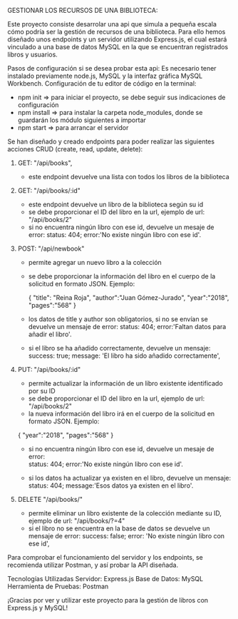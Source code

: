 GESTIONAR LOS RECURSOS DE UNA BIBLIOTECA:

Este proyecto consiste desarrolar una api que simula a pequeña escala cómo podría ser la gestión de recursos de una biblioteca.
Para ello hemos diseñado unos endpoints y un servidor utilizando Express.js, el cual estará vinculado a una base de datos MySQL en la que se encuentran registrados libros y usuarios.

Pasos de configuración si se desea probar esta api:
Es necesario tener instalado previamente node.js, MySQL y la interfaz gráfica MySQL Workbench.
Configuración de tu editor de código en la terminal:

- npm init => para iniciar el proyecto, se debe seguir sus indicaciones de configuración
- npm install => para instalar la carpeta node_modules, donde se guardarán los módulo siguientes a importar
- npm start => para arrancar el servidor

Se han diseñado y creado endpoints para poder realizar las siguientes acciones CRUD (create, read, update, delete):

1. GET: "/api/books",

   - este endpoint devuelve una lista con todos los libros de la biblioteca

2. GET: "/api/books/:id"

   - este endpoint devuelve un libro de la biblioteca según su id
   - se debe proporcionar el ID del libro en la url, ejemplo de url: "/api/books/2"
   - si no encuentra ningún libro con ese id, devuelve un mesaje de error:
     status: 404; error:'No existe ningún libro con ese id'.

3. POST: "/api/newbook"

   - permite agregar un nuevo libro a la colección
   - se debe proporcionar la información del libro en el cuerpo de la solicitud en formato JSON. Ejemplo:

     {
     "title": "Reina Roja",
     "author":"Juan Gómez-Jurado",
     "year":"2018",
     "pages":"568"
     }

   - los datos de title y author son obligatorios, si no se envían se devuelve un mensaje de error:
     status: 404; error:'Faltan datos para añadir el libro'.
   - si el libro se ha añadido correctamente, devuelve un mensaje:
     success: true; message: 'El libro ha sido añadido correctamente',

4. PUT: "/api/books/:id"

   - permite actualizar la información de un libro existente identificado por su ID
   - se debe proporcionar el ID del libro en la url, ejemplo de url: "/api/books/2"
   - la nueva información del libro irá en el cuerpo de la solicitud en formato JSON. Ejemplo:

   {
   "year":"2018",
   "pages":"568"
   }

   - si no encuentra ningún libro con ese id, devuelve un mesaje de error:  
      status: 404; error:'No existe ningún libro con ese id'.

   - si los datos ha actualizar ya existen en el libro, devuelve un mensaje:
     status: 404; message:'Esos datos ya existen en el libro'.

5. DELETE "/api/books/"

   - permite eliminar un libro existente de la colección mediante su ID, ejemplo de url: "/api/books/?=4"
   - si el libro no se encuentra en la base de datos se devuelve un mensaje de error:
     success: false; error: 'No existe ningún libro con ese id',

Para comprobar el funcionamiento del servidor y los endpoints, se recomienda utilizar Postman, y así probar la API diseñada.

Tecnologías Utilizadas
Servidor: Express.js
Base de Datos: MySQL
Herramienta de Pruebas: Postman

¡Gracias por ver y utilizar este proyecto para la gestión de libros con Express.js y MySQL!
